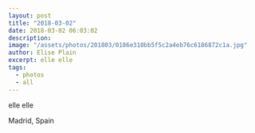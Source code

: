 ```yaml
---
layout: post
title: "2018-03-02"
date: 2018-03-02 06:03:02
description: 
image: "/assets/photos/201803/0186e310bb5f5c2a4eb76c6186872c1a.jpg"
author: Elise Plain
excerpt: elle elle
tags: 
  - photos
  - all
---
```


elle elle
<p></p>
Madrid, Spain
